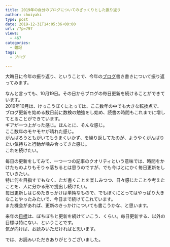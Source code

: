 ```yaml
---
title: 2019年の自分のブログについてのざっくりとした振り返り
author: choiyaki
type: post
date: 2019-12-31T14:05:36+00:00
url: /?p=797
views:
  - 467
categories:
  - 雑記
tags:
  - ブログ

---
```

大晦日に今年の振り返り、ということで、今年の[ブログ][1]書き書きについて振り返ってみます。

なんと言っても、10月19日。その日からブログの毎日更新を続けることができています。  
2019年10月は、けっこうぼくにとっては、ここ数年の中でも大きな転換点で、ブログ更新を始める数日前に数検の勉強をし始め、読書の時間もこれまでに増してとることができています。  
ギアが一つ上がった感じ。ほんとに、そんな感じ。  
ここ数年のモヤモヤが晴れた感じ。  
がんばろうともがいてもうまくいかず、を繰り返してたのが、ようやくがんばりたい気持ちと行動が噛み合ってきた感じ。  
これを続けたい。

毎日の更新をしてみて、一つ一つの記事のクオリティという意味では、時間をかけたものよりもそりゃ落ちるとは思うのですが、でも今はとにかく毎日更新をしていきたい。  
特に何を目指すでもなく、ただ書くことを楽しみつつ、日々感じたことや考えたことを、人に分かる形で提出し続けたい。  
毎日更新しはじめたきっかけは単純なもので、でもぼくにとってはやっぱり大きなことやったみたいで、今日まで続けてこれています。  
また機会があれば、更新のきっかけについても書こうかな、と思います。

来年の[目標][2]は、ぼちぼちと更新を続けていこう、くらい。毎日更新する、以外の目標は特にない、ということです。  
気が向けば、お読みいただければと思います。

では、お読みいただきありがとうございました。

 [1]: https://scrapbox.io/choiyaki-hondana/%E3%83%96%E3%83%AD%E3%82%B0
 [2]: https://scrapbox.io/choiyaki-hondana/%E7%9B%AE%E6%A8%99